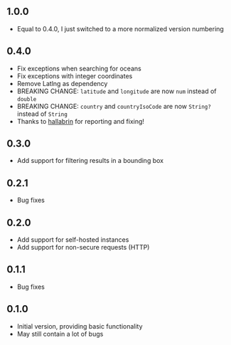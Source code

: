 ## 1.0.0
- Equal to 0.4.0, I just switched to a more normalized version numbering

## 0.4.0
- Fix exceptions when searching for oceans
- Fix exceptions with integer coordinates
- Remove Latlng as dependency
- BREAKING CHANGE: `latitude` and `longitude` are now `num` instead of `double`
- BREAKING CHANGE: `country` and `countryIsoCode` are now `String?` instead of `String`
- Thanks to [hallabrin](https://github.com/hallabrin) for reporting and fixing!

## 0.3.0
- Add support for filtering results in a bounding box

## 0.2.1
- Bug fixes

## 0.2.0
- Add support for self-hosted instances
- Add support for non-secure requests (HTTP)

## 0.1.1
- Bug fixes

## 0.1.0

- Initial version, providing basic functionality
- May still contain a lot of bugs
